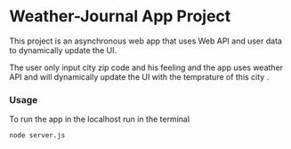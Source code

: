 # Weather-Journal App Project

This project is an asynchronous web app that uses Web API and user data to dynamically update the UI. 

The user only input city zip code and his feeling and the app uses weather API and will dynamically update the UI with the temprature of this city .

### Usage
To run the app in the localhost run in the terminal 
```
node server.js
```

